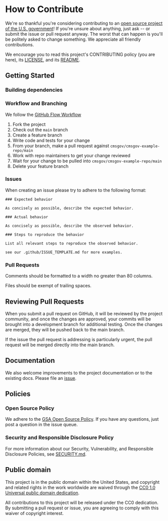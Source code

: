 <!--- # NOTE: Modify sections marked with `TODO` and then rename the file.-->

# How to Contribute

We're so thankful you're considering contributing to an [open source project of
the U.S. government](https://code.gov/)! If you're unsure about anything, just
ask -- or submit the issue or pull request anyway. The worst that can happen is
you'll be politely asked to change something. We appreciate all friendly
contributions.

We encourage you to read this project's CONTRIBUTING policy (you are here), its
[LICENSE](LICENSE.md), and its [README](README.md).

## Getting Started

<!--- ### TODO: If you have 'good-first-issue' or 'easy' labels for newcomers, mention them here.-->

### Building dependencies

<!--- 
In the root directory of the project,
`pip install -r requirements.txt`
-->

<!--- ### Building the Project  -->

<!--- ### TODO -->

### Workflow and Branching

We follow the [GitHub Flow Workflow](https://guides.github.com/introduction/flow/)

1.  Fork the project
2.  Check out the `main` branch
3.  Create a feature branch
4.  Write code and tests for your change
5.  From your branch, make a pull request against `cmsgov/cmsgov-example-repo/main`
6.  Work with repo maintainers to get your change reviewed
7.  Wait for your change to be pulled into `cmsgov/cmsgov-example-repo/main`
8.  Delete your feature branch

<!--- ### Coding Style and Linters -->

<!--- 
This project strives to adhere to the Python Style Guide (http://peps.python.org/pep-0008/). We would recommend using a linter such as pyflakes, flake8, black, or other plugin for your editor or IDE of choice.
-->

### Issues

When creating an issue please try to adhere to the following format:

<!--- module-name: One line summary of the issue (less than 72 characters) -->

    ### Expected behavior

    As concisely as possible, describe the expected behavior.

    ### Actual behavior

    As concisely as possible, describe the observed behavior.

    ### Steps to reproduce the behavior

    List all relevant steps to reproduce the observed behavior.

    see our .github/ISSUE_TEMPLATE.md for more examples.

### Pull Requests

Comments should be formatted to a width no greater than 80 columns.

Files should be exempt of trailing spaces.

<!--- 
We adhere to a specific format for commit messages. Please write your commit
messages along these guidelines. Please keep the line width no greater than 80
columns (You can use `fmt -n -p -w 80` to accomplish this).

    module-name: One line description of your change (less than 72 characters)

    Problem

    Explain the context and why you're making that change.  What is the problem
    you're trying to solve? In some cases there is not a problem and this can be
    thought of being the motivation for your change.

    Solution

    Describe the modifications you've done.

    Result

    What will change as a result of your pull request? Note that sometimes this
    section is unnecessary because it is self-explanatory based on the solution.

    Some important notes regarding the summary line:

    * Describe what was done; not the result
    * Use the active voice
    * Use the present tense
    * Capitalize properly
    * Do not end in a period — this is a title/subject
    * Prefix the subject with its scope
 -->
 
## Reviewing Pull Requests

When you submit a pull request on GitHub, it will be reviewed by the project
community, and once the changes are approved, your commits will be brought into
a development branch for additional testing. Once the changes are merged, they will
be pushed back to the main branch.

If the issue the pull request is addressing is particularly urgent, the pull request
will be merged directly into the main branch. 

## Documentation

We also welcome improvements to the project documentation or to the existing
docs. Please file an [issue](https://github.com/usds/ditap-curriculum-update/issues).

## Policies

### Open Source Policy

We adhere to the [GSA Open Source
Policy](https://open.gsa.gov/oss-policy/). If you have any
questions, just post a question in the issue queue.

### Security and Responsible Disclosure Policy

<!--- *Submit a vulnerability:* Vulnerability reports can be submitted through [Bugcrowd](https://bugcrowd.com/cms-vdp). Reports may be submitted anonymously. If you share contact information, we will acknowledge receipt of your report within 3 business days.  -->

For more information about our Security, Vulnerability, and Responsible Disclosure Policies, see [SECURITY.md](SECURITY.md).

## Public domain

This project is in the public domain within the United States, and copyright and related rights in the work worldwide are waived through the [CC0 1.0 Universal public domain dedication](https://creativecommons.org/publicdomain/zero/1.0/).

All contributions to this project will be released under the CC0 dedication. By submitting a pull request or issue, you are agreeing to comply with this waiver of copyright interest.
